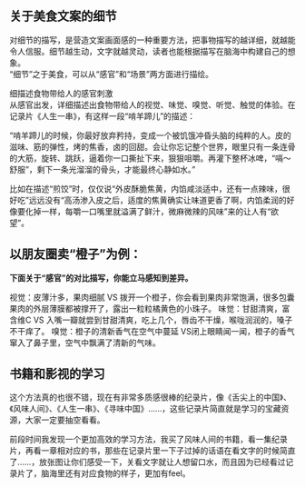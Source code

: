 ## 关于美食文案的细节

对细节的描写，是营造文案画面感的一种重要方法，把事物描写的越详细，就越能令人信服。细节越生动，文字就越灵动，读者也能根据描写在脑海中构建自己的想象。  
“细节”之于美食，可以从“感官”和“场景”两方面进行描绘。  

细描述食物带给人的感官刺激  
从感官出发，详细描述出食物带给人的视觉、味觉、嗅觉、听觉、触觉的体验。在记录片《人生一串》，有这样一段“啃羊蹄儿”的描述：  

“啃羊蹄儿的时候，你最好放弃矜持，变成一个被饥饿冲昏头脑的纯粹的人。皮的滋味、筋的弹性，烤的焦香，卤的回甜。会让你忘记整个世界，眼里只有一条连骨的大筋，旋转、跳跃，逼着你一口撕扯下来，狠狠咀嚼。再灌下整杯冰啤，“嗝～舒服”，剩下一条光溜溜的骨头，才能最终心静如水。”


比如在描述“煎饺”时，仅仅说“外皮酥脆焦黄，内馅咸淡适中，还有一点辣味，很好吃”远远没有“高汤渗入皮之后，适度的焦黄确实让味道更香了啊，内馅柔润的好像要化掉一样，每嚼一口嘴里就溢满了鲜汁，微麻微辣的风味”来的让人有“欲望”。
  

  
## 以朋友圈卖“橙子”为例：
 **下面关于“感官”的对比描写，你能立马感知到差异。** 

视觉：皮薄汁多，果肉细腻 VS 拨开一个橙子，你会看到果肉非常饱满，很多包囊果肉的外层薄膜都被撑开了，露出一粒粒橘黄色的小珠子。
味觉：甘甜清爽，富含维C VS 入嘴一瓣就尝到甘甜清爽，吃上几个，唇齿不干燥，喉咙润润的，嗓子不干痒了。
嗅觉：橙子的清新香气在空气中蔓延 VS闭上眼睛闻一闻，橙子的香气窜入了鼻子里，空气中飘满了清新的气味。


 ## 书籍和影视的学习

这个方法真的也很不错，现在有非常多质感很棒的纪录片，像《舌尖上的中国》、《风味人间》、《人生一串》、《寻味中国》……，这些记录片简直就是学习的宝藏资源，大家一定要抽空看看。

前段时间我发现一个更加高效的学习方法，我买了风味人间的书籍，看一集纪录片，再看一章相对应的书，那些在记录片里一下子过掉的话语在看文字的时候简直了……，放张图让你们感受一下，关看文字就让人想留口水，而且因为已经看过记录片了，脑海里还有对应食物的样子，更加有feel。